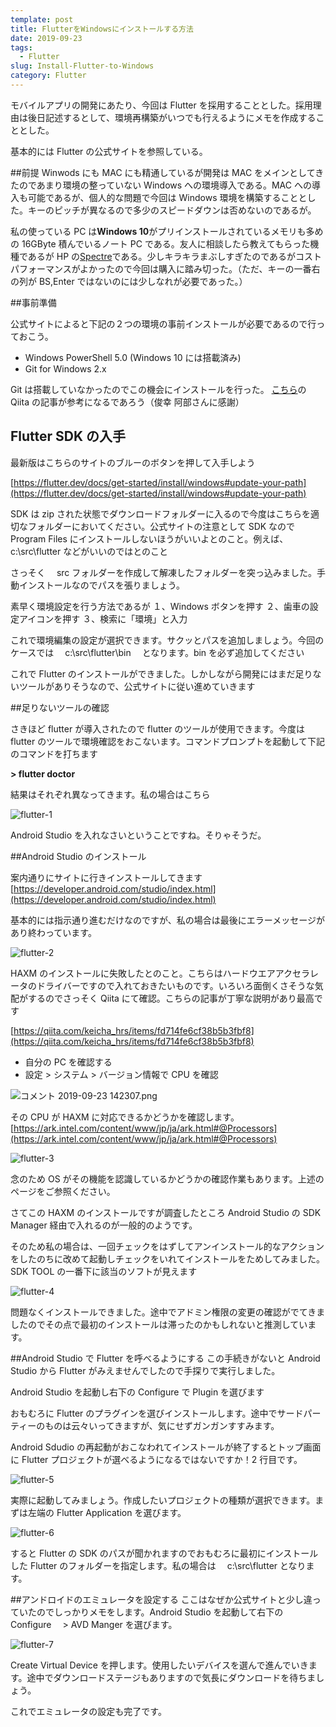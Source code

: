```yaml
---
template: post
title: FlutterをWindowsにインストールする方法
date: 2019-09-23
tags:
  - Flutter
slug: Install-Flutter-to-Windows
category: Flutter
---
```


モバイルアプリの開発にあたり、今回は Flutter を採用することとした。採用理由は後日記述するとして、環境再構築がいつでも行えるようにメモを作成することとした。

基本的には Flutter の公式サイトを参照している。

##前提
Winwods にも MAC にも精通しているが開発は MAC をメインとしてきたのであまり環境の整っていない Windows への環境導入である。MAC への導入も可能であるが、個人的な問題で今回は Windows 環境を構築することとした。キーのピッチが異なるので多少のスピードダウンは否めないのであるが。

私の使っている PC は**Windows 10**がプリインストールされているメモリも多めの 16GByte 積んでいるノート PC である。友人に相談したら教えてもらった機種であるが HP の[Spectre](https://jp.ext.hp.com/notebooks/personal/spectre/)である。少しキラキラまぶしすぎたのであるがコストパフォーマンスがよかったので今回は購入に踏み切った。（ただ、キーの一番右の列が BS,Enter ではないのには少しなれが必要であった。）

##事前準備

公式サイトによると下記の２つの環境の事前インストールが必要であるので行っておこう。

- Windows PowerShell 5.0 (Windows 10 には搭載済み)
- Git for Windows 2.x

Git は搭載していなかったのでこの機会にインストールを行った。
[こちら](https://qiita.com/toshi-click/items/dcf3dd48fdc74c91b409)の Qiita の記事が参考になるであろう（俊幸 阿部さんに感謝）

## Flutter SDK の入手

最新版はこちらのサイトのブルーのボタンを押して入手しよう

[https://flutter.dev/docs/get-started/install/windows#update-your-path](https://flutter.dev/docs/get-started/install/windows#update-your-path)

SDK は zip された状態でダウンロードフォルダーに入るので今度はこちらを適切なフォルダーにおいてください。公式サイトの注意として SDK なので Program Files にインストールしないほうがいいよとのこと。例えば、c:\src\flutter などがいいのではとのこと

さっそく　 src フォルダーを作成して解凍したフォルダーを突っ込みました。手動インストールなのでパスを張りましょう。

素早く環境設定を行う方法であるが
１、Windows ボタンを押す
２、歯車の設定アイコンを押す
３、検索に「環境」と入力

これで環境編集の設定が選択できます。サクッとパスを追加しましょう。今回のケースでは　 c:\src\flutter\bin 　となります。bin を必ず追加してください

これで Flutter のインストールができました。しかしながら開発にはまだ足りないツールがありそうなので、公式サイトに従い進めていきます

##足りないツールの確認

さきほど flutter が導入されたので flutter のツールが使用できます。今度は flutter
のツールで環境確認をおこないます。コマンドプロンプトを起動して下記のコマンドを打ちます

**> flutter doctor**

結果はそれぞれ異なってきます。私の場合はこちら

![flutter-1](/media/flutter-1.webp)

Android Studio を入れなさいということですね。そりゃそうだ。

##Android Studio のインストール

案内通りにサイトに行きインストールしてきます
[https://developer.android.com/studio/index.html](https://developer.android.com/studio/index.html)

基本的には指示通り進むだけなのですが、私の場合は最後にエラーメッセージがあり終わっています。

![flutter-2](/media/flutter-2.webp)

HAXM のインストールに失敗したとのこと。こちらはハードウエアアクセラレータのドライバーですので入れておきたいものです。いろいろ面倒くさそうな気配がするのでさっそく Qiita にて確認。こちらの記事が丁寧な説明があり最高です

[https://qiita.com/keicha_hrs/items/fd714fe6cf38b5b3fbf8](https://qiita.com/keicha_hrs/items/fd714fe6cf38b5b3fbf8)

- 自分の PC を確認する
- 設定 > システム > バージョン情報で CPU を確認

![コメント 2019-09-23 142307.png](https://qiita-image-store.s3.ap-northeast-1.amazonaws.com/0/286932/b9b092a0-a941-b27b-b659-af08b39eef6d.png)

その CPU が HAXM に対応できるかどうかを確認します。
[https://ark.intel.com/content/www/jp/ja/ark.html#@Processors](https://ark.intel.com/content/www/jp/ja/ark.html#@Processors)

![flutter-3](/media/flutter-3.webp)

念のため OS がその機能を認識しているかどうかの確認作業もあります。上述のページをご参照ください。

さてこの HAXM のインストールですが調査したところ Android Studio の SDK Manager 経由で入れるのが一般的のようです。

そのため私の場合は、一回チェックをはずしてアンインストール的なアクションをしたのちに改めて起動しチェックをいれてインストールをためしてみました。SDK TOOL の一番下に該当のソフトが見えます

![flutter-4](/media/flutter-4.webp)

問題なくインストールできました。途中でアドミン権限の変更の確認がでてきましたのでその点で最初のインストールは滞ったのかもしれないと推測しています。

##Android Studio で Flutter を呼べるようにする
この手続きがないと Android Studio から Flutter がみえませんでしたので手探りで実行しました。

Android Studio を起動し右下の Configure で Plugin を選びます

おもむろに Flutter のプラグインを選びインストールします。途中でサードパーティーのものは云々いってきますが、気にせずガンガンすすみます。

Android Sdudio の再起動がおこなわれてインストールが終了するとトップ画面に Flutter プロジェクトが選べるようになるではないですか！2 行目です。

![flutter-5](/media/flutter-5.webp)

実際に起動してみましょう。作成したいプロジェクトの種類が選択できます。まずは左端の Flutter Application を選びます。

![flutter-6](/media/flutter-6.webp)

すると Flutter の SDK のパスが聞かれますのでおもむろに最初にインストールした Flutter のフォルダーを指定します。私の場合は　 c:\src\flutter となります。

##アンドロイドのエミュレータを設定する
ここはなぜか公式サイトと少し違っていたのでしっかりメモをします。Android Studio を起動して右下の Configure 　> AVD Manger を選びます。

![flutter-7](/media/flutter-7.webp)

Create Virtual Device を押します。使用したいデバイスを選んで進んでいきます。途中でダウンロードステージもありますので気長にダウンロードを待ちましょう。

これでエミュレータの設定も完了です。
